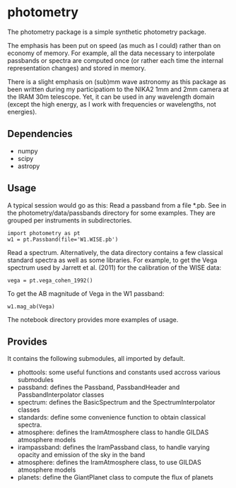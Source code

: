 # photometry

The photometry package is a simple synthetic photometry package.

The emphasis has been put on speed (as much as I could) rather than on economy
of memory. For example, all the data necessary to interpolate passbands or
spectra are computed once (or rather each time the internal representation
changes) and stored in memory.

There is a slight emphasis on (sub)mm wave astronomy as this package as been
written during my participatiom to the NIKA2 1mm and 2mm camera at the IRAM
30m telescope. Yet, it can be used in any wavelength domain (except the high
energy, as I work with frequencies or wavelengths, not energies).

## Dependencies
- numpy
- scipy
- astropy

## Usage

A typical session would go as this:
Read a passband from a file *.pb. See in the photometry/data/passbands
directory for some examples. They are grouped per instruments in subdirectories. 

```
import photometry as pt
w1 = pt.Passband(file='W1.WISE.pb')
```
Read a spectrum. Alternatively, the data directory contains a few classical
standard spectra as well as some libraries.
For example, to get the Vega spectrum used by Jarrett et al. (2011) for the
calibration of the WISE data:
```
vega = pt.vega_cohen_1992()
```
To get the AB magnitude of Vega in the W1 passband:

```
w1.mag_ab(Vega)
```

The notebook directory provides more examples of usage.

## Provides

It contains the following submodules, all imported by default.
- phottools:      some useful functions and constants used accross various
                  submodules
- passband:       defines the Passband, PassbandHeader and PassbandInterpolator
                  classes
- spectrum:       defines the BasicSpectrum and the SpectrumInterpolator classes
- standards:      define some convenience function to obtain classical spectra.
- atmosphere:     defines the IramAtmosphere class to handle GILDAS atmosphere models
- irampassband:   defines the IramPassband class, to handle varying opacity and emission
                  of the sky in the band
- atmosphere:     defines the IramAtmosphere class, to use GILDAS atmosphere models
- planets:        define the GiantPlanet class to compute the flux of planets